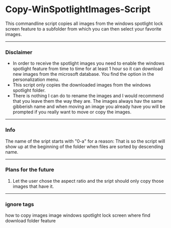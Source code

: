 # Copy-WinSpotlightImages-Script

This commandline script copies all images from the windows spotlight lock screen feature to a subfolder from which you can then select your favorite images.

---
### Disclaimer

- In order to receive the spotlight images you need to enable the windows spotlight feature from time to time for at least 1 hour so it can download new images from the microsoft database. You find the option in the personalization menu.
- This script only copies the downloaded images from the windows spotlight folder.
- There is nothing I can do to rename the images and I would recommend that you leave them the way they are. The images always hav the same gibberish name and when moving an image you already have you will be prompted if you really want to move or copy the images.

---
### Info
The name of the sript starts with "0-a" for a reason: That is so the script will show up at the beginning of the folder when files are sorted by descending name.

---
### Plans for the future

1. Let the user chose the aspect ratio and the sript should only copy those images that have it.

---
### ignore tags

how to copy images image windows spotlight lock screen where find download folder feature

